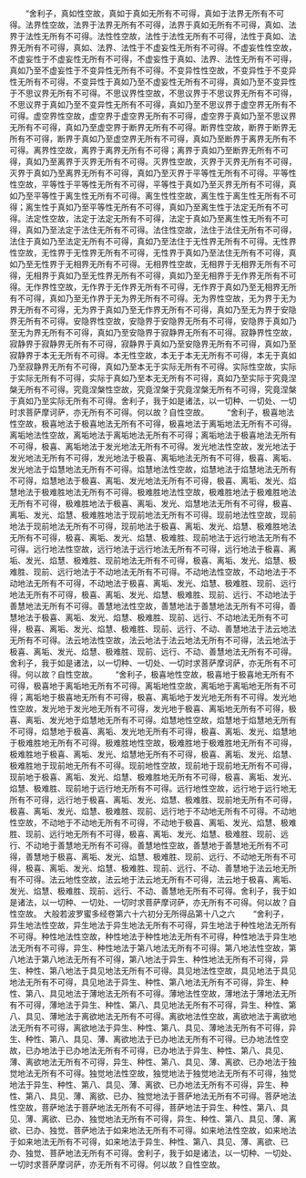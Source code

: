 <!-- { "loadSidebar": true } -->
　　“舍利子，真如性空故，真如于真如无所有不可得，真如于法界无所有不可得。法界性空故，法界于法界无所有不可得，法界于真如无所有不可得，真如、法界于法性无所有不可得。法性性空故，法性于法性无所有不可得，法性于真如、法界无所有不可得，真如、法界、法性于不虚妄性无所有不可得。不虚妄性性空故，不虚妄性于不虚妄性无所有不可得，不虚妄性于真如、法界、法性无所有不可得，真如乃至不虚妄性于不变异性无所有不可得。不变异性性空故，不变异性于不变异性无所有不可得，不变异性于真如乃至不虚妄性无所有不可得，真如乃至不变异性于不思议界无所有不可得。不思议界性空故，不思议界于不思议界无所有不可得，不思议界于真如乃至不变异性无所有不可得，真如乃至不思议界于虚空界无所有不可得。虚空界性空故，虚空界于虚空界无所有不可得，虚空界于真如乃至不思议界无所有不可得，真如乃至虚空界于断界无所有不可得。断界性空故，断界于断界无所有不可得，断界于真如乃至虚空界无所有不可得，真如乃至断界于离界无所有不可得。离界性空故，离界于离界无所有不可得；离界于真如乃至断界无所有不可得，真如乃至离界于灭界无所有不可得。灭界性空故，灭界于灭界无所有不可得，灭界于真如乃至离界无所有不可得，真如乃至灭界于平等性无所有不可得。平等性性空故，平等性于平等性无所有不可得，平等性于真如乃至灭界无所有不可得，真如乃至平等性于离生性无所有不可得。离生性性空故，离生性于离生性无所有不可得；离生性于真如乃至平等性无所有不可得，真如乃至离生性于法定无所有不可得。法定性空故，法定于法定无所有不可得，法定于真如乃至离生性无所有不可得，真如乃至法定于法住无所有不可得。法住性空故，法住于法住无所有不可得，法住于真如乃至法定无所有不可得，真如乃至法住于无性界无所有不可得。无性界性空故，无性界于无性界无所有不可得，无性界于真如乃至法住无所有不可得，真如乃至无性界于无相界无所有不可得。无相界性空故，无相界于无相界无所有不可得，无相界于真如乃至无性界无所有不可得，真如乃至无相界于无作界无所有不可得。无作界性空故，无作界于无作界无所有不可得，无作界于真如乃至无相界无所有不可得，真如乃至无作界于无为界无所有不可得。无为界性空故，无为界于无为界无所有不可得，无为界于真如乃至无作界无所有不可得，真如乃至无为界于安隐界无所有不可得。安隐界性空故，安隐界于安隐界无所有不可得，安隐界于真如乃至无为界无所有不可得，真如乃至安隐界于寂静界无所有不可得。寂静界性空故，寂静界于寂静界无所有不可得，寂静界于真如乃至安隐界无所有不可得，真如乃至寂静界于本无无所有不可得。本无性空故，本无于本无无所有不可得，本无于真如乃至寂静界无所有不可得，真如乃至本无于实际无所有不可得。实际性空故，实际于实际无所有不可得，实际于真如乃至本无无所有不可得，真如乃至实际于究竟涅槃无所有不可得。究竟涅槃性空故，究竟涅槃于究竟涅槃无所有不可得，究竟涅槃于真如乃至实际无所有不可得。舍利子，我于如是诸法，以一切种、一切处、一切时求菩萨摩诃萨，亦无所有不可得。何以故？自性空故。
　　“舍利子，极喜地法性空故，极喜地法于极喜地法无所有不可得，极喜地法于离垢地法无所有不可得。离垢地法性空故，离垢地法于离垢地法无所有不可得；离垢地法于极喜地法无所有不可得，极喜、离垢地法于发光地法无所有不可得。发光地法性空故，发光地法于发光地法无所有不可得，发光地法于极喜、离垢地法无所有不可得，极喜、离垢、发光地法于焰慧地法无所有不可得。焰慧地法性空故，焰慧地法于焰慧地法无所有不可得，焰慧地法于极喜、离垢、发光地法无所有不可得，极喜、离垢、发光、焰慧地法于极难胜地法无所有不可得。极难胜地法性空故，极难胜地法于极难胜地法无所有不可得，极难胜地法于极喜、离垢、发光、焰慧地法无所有不可得，极喜、离垢、发光、焰慧、极难胜地法于现前地法无所有不可得。现前地法性空故，现前地法于现前地法无所有不可得，现前地法于极喜、离垢、发光、焰慧、极难胜地法无所有不可得，极喜、离垢、发光、焰慧、极难胜、现前地法于远行地法无所有不可得。远行地法性空故，远行地法于远行地法无所有不可得，远行地法于极喜、离垢、发光、焰慧、极难胜、现前地法无所有不可得，极喜、离垢、发光、焰慧、极难胜、现前、远行地法于不动地法无所有不可得。不动地法性空故，不动地法于不动地法无所有不可得，不动地法于极喜、离垢、发光、焰慧、极难胜、现前、远行地法无所有不可得，极喜、离垢、发光、焰慧、极难胜、现前、远行、不动地法于善慧地法无所有不可得。善慧地法性空故，善慧地法于善慧地法无所有不可得，善慧地法于极喜、离垢、发光、焰慧、极难胜、现前、远行、不动地法无所有不可得，极喜、离垢、发光、焰慧、极难胜、现前、远行、不动、善慧地法于法云地法无所有不可得。法云地法性空故，法云地法于法云地法无所有不可得，法云地法于极喜、离垢、发光、焰慧、极难胜、现前、远行、不动、善慧地法无所有不可得。舍利子，我于如是诸法，以一切种、一切处、一切时求菩萨摩诃萨，亦无所有不可得。何以故？自性空故。
　　“舍利子，极喜地性空故，极喜地于极喜地无所有不可得，极喜地于离垢地无所有不可得。离垢地性空故，离垢地于离垢地无所有不可得；离垢地于极喜地无所有不可得，极喜、离垢地于发光地无所有不可得。发光地性空故，发光地于发光地无所有不可得，发光地于极喜、离垢地无所有不可得，极喜、离垢、发光地于焰慧地无所有不可得。焰慧地性空故，焰慧地于焰慧地无所有不可得，焰慧地于极喜、离垢、发光地无所有不可得，极喜、离垢、发光、焰慧地于极难胜地无所有不可得。极难胜地性空故，极难胜地于极难胜地无所有不可得，极难胜地于极喜、离垢、发光、焰慧地无所有不可得，极喜、离垢、发光、焰慧、极难胜地于现前地无所有不可得。现前地性空故，现前地于现前地无所有不可得，现前地于极喜、离垢、发光、焰慧、极难胜地无所有不可得，极喜、离垢、发光、焰慧、极难胜、现前地于远行地无所有不可得。远行地性空故，远行地于远行地无所有不可得，远行地于极喜、离垢、发光、焰慧、极难胜、现前地无所有不可得，极喜、离垢、发光、焰慧、极难胜、现前、远行地于不动地无所有不可得。不动地性空故，不动地于不动地无所有不可得，不动地于极喜、离垢、发光、焰慧、极难胜、现前、远行地无所有不可得，极喜、离垢、发光、焰慧、极难胜、现前、远行、不动地于善慧地无所有不可得。善慧地性空故，善慧地于善慧地无所有不可得，善慧地于极喜、离垢、发光、焰慧、极难胜、现前、远行、不动地无所有不可得，极喜、离垢、发光、焰慧、极难胜、现前、远行、不动、善慧地于法云地无所有不可得。法云地性空故，法云地于法云地无所有不可得，法云地于极喜、离垢、发光、焰慧、极难胜、现前、远行、不动、善慧地无所有不可得。舍利子，我于如是诸法，以一切种、一切处、一切时求菩萨摩诃萨，亦无所有不可得。何以故？自性空故。
大般若波罗蜜多经卷第六十六初分无所得品第十八之六
　　“舍利子，异生地法性空故，异生地法于异生地法无所有不可得，异生地法于种性地法无所有不可得。种性地法性空故，种性地法于种性地法无所有不可得，种性地法于异生地法无所有不可得，异生、种性地法于第八地法无所有不可得。第八地法性空故，第八地法于第八地法无所有不可得，第八地法于异生、种性地法无所有不可得，异生、种性、第八地法于具见地法无所有不可得。具见地法性空故，具见地法于具见地法无所有不可得，具见地法于异生、种性、第八地法无所有不可得，异生、种性、第八、具见地法于薄地法无所有不可得。薄地法性空故，薄地法于薄地法无所有不可得，薄地法于异生、种性、第八、具见地法无所有不可得，异生、种性、第八、具见、薄地法于离欲地法无所有不可得。离欲地法性空故，离欲地法于离欲地法无所有不可得，离欲地法于异生、种性、第八、具见、薄地法无所有不可得，异生、种性、第八、具见、薄、离欲地法于已办地法无所有不可得。已办地法性空故，已办地法于已办地法无所有不可得，已办地法于异生、种性、第八、具见、薄、离欲地法无所有不可得，异生、种性、第八、具见、薄、离欲、已办地法于独觉地法无所有不可得。独觉地法性空故，独觉地法于独觉地法无所有不可得，独觉地法于异生、种性、第八、具见、薄、离欲、已办地法无所有不可得，异生、种性、第八、具见、薄、离欲、已办、独觉地法于菩萨地法无所有不可得。菩萨地法性空故，菩萨地法于菩萨地法无所有不可得，菩萨地法于异生、种性、第八、具见、薄、离欲、已办、独觉地法无所有不可得，异生、种性、第八、具见、薄、离欲、已办、独觉、菩萨地法于如来地法无所有不可得。如来地法性空故，如来地法于如来地法无所有不可得，如来地法于异生、种性、第八、具见、薄、离欲、已办、独觉、菩萨地法无所有不可得。舍利子，我于如是诸法，以一切种、一切处、一切时求菩萨摩诃萨，亦无所有不可得。何以故？自性空故。
